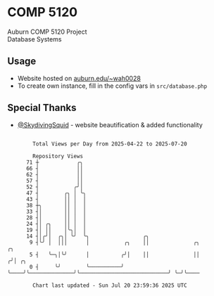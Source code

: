 # COMP 5120
Auburn COMP 5120 Project  
Database Systems

## Usage
- Website hosted on [auburn.edu/~wah0028](https://webhome.auburn.edu/~wah0028/)
- To create own instance, fill in the config vars in `src/database.php`

## Special Thanks
- [@SkydivingSquid](https://github.com/SkydivingSquid) - website beautification & added functionality

```

        Total Views per Day from 2025-04-22 to 2025-07-20

        Repository Views
      71 ┼            ╭╮
      66 ┤            ││
      62 ┤            ││
      57 ┤            ││
      52 ┤           ╭╯│
      47 ┤        ╭╮ │ ╰╮
      43 ┤        ││ │  │
      38 ┼╮       ││ │  │
      33 ┤│       ││ │  │
      28 ┤│       ││ │  │
      24 ┤│ ╭╮    ││ │  │
      19 ┤│ ││    │╰╮│  │
      14 ┤│╭╯│  ╭╮│ ╰╯  ╰╮                 ╭╮
       9 ┤╰╯ │  │││      │           ╭╮    ││              ╭╮                             ╭╮
       5 ┤   ╰─╮│╰╯      │          ╭╯│    ││              ││                            ╭╯│ ╭╮
       0 ┤     ╰╯        ╰──────────╯ ╰────╯╰──────────────╯╰────────────────────────────╯ ╰─╯╰────

        Chart last updated - Sun Jul 20 23:59:36 2025 UTC
        
```

